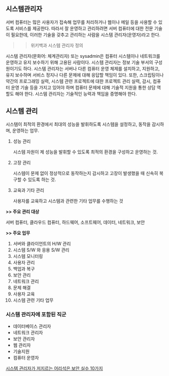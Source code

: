 ## 시스템관리자

서버 컴퓨터는 많은 사용자가 접속해 업무를 처리하거나 웹이나 메일 등을 사용할 수 있도록 서비스를 제공한다. 따라서 잘 운영하고 관리하려면 서버 컴퓨터에 대한 전문 기술이 필요한데, 이러한 기술을 갖추고 관리하는 사람을 시스템 관리자(운영자)라고 한다.



> > 위키백과 시스템 관리자 정의

시스템 관리자(문화어: 체계관리자) 또는 sysadmin은 컴퓨터 시스템이나 네트워크를 운영하고 유지 보수하기 위해 고용된 사람이다. 시스템 관리자는 정보 기술 부서의 구성원이기도 하다. 시스템 관리자는 서버나 다른 컴퓨터 운영 체제를 설치하고, 지원하고, 유지 보수하며 서비스 정지나 다른 문제에 대해 응답할 책임이 있다. 또한, 스크립팅이나 약간의 프로그래밍 실력, 시스템 관련 프로젝트에 대한 프로젝트 관리 실력, 감시, 컴퓨터 운영 기술 등을 가지고 있어야 하며 컴퓨터 문제에 대해 기술적 지원을 통한 상담 역할도 해야 한다. 시스템 관리자는 기술적인 능력과 책임을 증명해야 한다.

## 시스템 관리

시스템이 최적의 환경에서 최대의 성능을 발휘하도록 시스템을 설정하고, 동작을 감시하며, 운영하는 업무.

1. 성능 관리

   시스템 자원이 제 성능을 발휘할 수 있도록 최적의 환경을 구성하고 운영하는 것.

2. 고장 관리

   시스템이 문제 없이 정상적으로 동작하는지 감시하고 고장이 발생했을 때 신속히 복구할 수 있도록 하는 것.

3. 교육과 기타 관리

   사용자를 교육하고 시스템과 관련한 기타 업무를 수행하는 것

**>> 주요 관리 대상**

서버 컴퓨터, 클라우드 컴퓨터, 하드웨어, 소프트웨어, 데이터, 네트워크, 보안

**>> 주요 업무**

1. 서버와 클라이언트의 H/W 관리
2. 시스템 S/W 와 응용 S/W 관리
3. 시스템 모니터링
4. 사용자 관리
5. 백업과 복구
6. 보안 관리
7. 네트워크 관리
8. 문제 해결
9. 사용자 교육
10. 시스템 관련 기타 업무

### 시스템 관리자에 포함된 직군

- 데이터베이스 관리자
- 네트워크 관리자
- 보안 관리자
- 웹 관리자
- 기술지원
- 컴퓨터 운영자

[시스템 관리자가 저지르는 어리석은 보안 실수 10가지](https://www.notion.so/10-2ca5a2910f3b4705ac5773a1c19a651e)